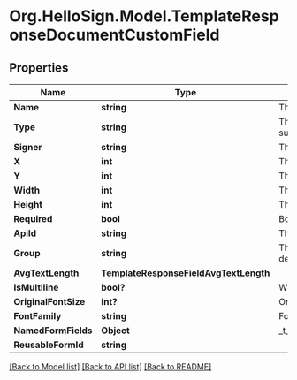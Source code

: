 # Org.HelloSign.Model.TemplateResponseDocumentCustomField

## Properties

Name | Type | Description | Notes
------------ | ------------- | ------------- | -------------
**Name** | **string** |  The name of the Custom Field.  | [optional] 
**Type** | **string** |  The type of this Custom Field. Only `text` and `checkbox` are currently supported.  | [optional] 
**Signer** | **string** |  The signer of the Custom Field.  | [optional] 
**X** | **int** |  The horizontal offset in pixels for this form field.  | [optional] 
**Y** | **int** |  The vertical offset in pixels for this form field.  | [optional] 
**Width** | **int** |  The width in pixels of this form field.  | [optional] 
**Height** | **int** |  The height in pixels of this form field.  | [optional] 
**Required** | **bool** |  Boolean showing whether or not this field is required.  | [optional] 
**ApiId** | **string** |  The unique ID for this field.  | [optional] 
**Group** | **string** |  The name of the group this field is in. If this field is not a group, this defaults to `null`.  | [optional] 
**AvgTextLength** | [**TemplateResponseFieldAvgTextLength**](TemplateResponseFieldAvgTextLength.md) |    | [optional] 
**IsMultiline** | **bool?** |  Whether this form field is multiline text.  | [optional] 
**OriginalFontSize** | **int?** |  Original font size used in this form field&#39;s text.  | [optional] 
**FontFamily** | **string** |  Font family used in this form field&#39;s text.  | [optional] 
**NamedFormFields** | **Object** |  _t__TemplateResponseDocumentCustomField::NAMED_FORM_FIELDS  | [optional] 
**ReusableFormId** | **string** |    | [optional] 

[[Back to Model list]](../README.md#documentation-for-models) [[Back to API list]](../README.md#documentation-for-api-endpoints) [[Back to README]](../README.md)

